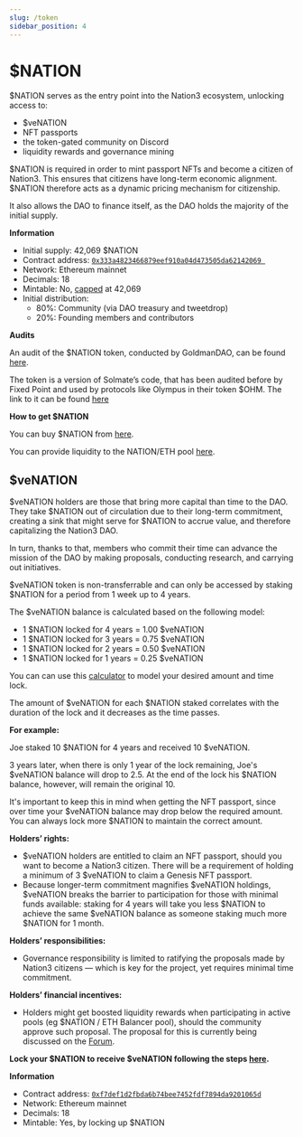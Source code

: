 ```yaml
---
slug: /token
sidebar_position: 4
---
```


# $NATION

$NATION serves as the entry point into the Nation3 ecosystem, unlocking access to:

- $veNATION
- NFT passports
- the token-gated community on Discord
- liquidity rewards and governance mining

$NATION is required in order to mint passport NFTs and become a citizen of Nation3. This ensures that citizens have long-term economic alignment.
$NATION therefore acts as a dynamic pricing mechanism for citizenship.

It also allows the DAO to finance itself, as the DAO holds the majority of the initial supply.

**Information**

- Initial supply: 42,069 $NATION
- Contract address: [`0x333a4823466879eef910a04d473505da62142069 `](https://etherscan.io/token/0x333a4823466879eef910a04d473505da62142069)
- Network: Ethereum mainnet
- Decimals: 18
- Mintable: No, [capped](https://app.aragon.org/#/daos/ethereum/nation3.dao.eth/governance/proposals/0xf52658f65fadb561bcbacc9d27c361210b453609_0x5) at 42,069
- Initial distribution:
  - 80%: Community (via DAO treasury and tweetdrop)
  - 20%: Founding members and contributors

**Audits**

An audit of the $NATION token, conducted by GoldmanDAO, can be found [here](https://prong-distance-e49.notion.site/Nation3-Launch-Report-59990449a8ef4814985f44eadb1c75a1).

The token is a version of Solmate’s code, that has been audited before by Fixed Point and used by protocols like Olympus in their token $OHM. The link to it can be found [here](https://github.com/Rari-Capital/solmate/blob/main/audits/v6-Fixed-Point-Solutions.pdf)

**How to get $NATION**

You can buy $NATION from [here](https://app.balancer.fi/#/trade/ether/0x333a4823466879eef910a04d473505da62142069).

You can provide liquidity to the NATION/ETH pool [here](https://app.balancer.fi/#/pool/0x0bf37157d30dfe6f56757dcadff01aed83b08cd600020000000000000000019a).

## $veNATION

$veNATION holders are those that bring more capital than time to the DAO. They take $NATION out of circulation due to their long-term commitment, creating a sink that might serve for $NATION to accrue value, and therefore capitalizing the Nation3 DAO.

In turn, thanks to that, members who commit their time can advance the mission of the DAO by making proposals, conducting research, and carrying out initiatives.

$veNATION token is non-transferrable and can only be accessed by staking $NATION for a period from 1 week up to 4 years.

The $veNATION balance is calculated based on the following model:

- 1 $NATION locked for 4 years = 1.00 $veNATION
- 1 $NATION locked for 3 years = 0.75 $veNATION
- 1 $NATION locked for 2 years = 0.50 $veNATION
- 1 $NATION locked for 1 years = 0.25 $veNATION

You can can use this [calculator](https://app.nation3.org/lock) to model your desired amount and time lock.

The amount of $veNATION for each $NATION staked correlates with the duration of the lock and it decreases as the time passes.

**For example:**

Joe staked 10 $NATION for 4 years and received 10 $veNATION.

3 years later, when there is only 1 year of the lock remaining, Joe's $veNATION balance will drop to 2.5. At the end of the lock his $NATION balance, however, will remain the original 10.

It's important to keep this in mind when getting the NFT passport, since over time your $veNATION balance may drop below the required amount. You can always lock more $NATION to maintain the correct amount.

**Holders’ rights:**

- $veNATION holders are entitled to claim an NFT passport, should you want to become a Nation3 citizen. There will be a requirement of holding a minimum of 3 $veNATION to claim a Genesis NFT passport.
- Because longer-term commitment magnifies $veNATION holdings, $veNATION breaks the barrier to participation for those with minimal funds available: staking for 4 years will take you less $NATION to achieve the same $veNATION balance as someone staking much more $NATION for 1 month.

**Holders’ responsibilities:**

- Governance responsibility is limited to ratifying the proposals made by Nation3 citizens — which is key for the project, yet requires minimal time commitment.

**Holders’ financial incentives:**

- Holders might get boosted liquidity rewards when participating in active pools (eg $NATION / ETH Balancer pool), should the community approve such proposal. The proposal for this is currently being discussed on the [Forum](https://forum.nation3.org/t/proposal-to-launch-liquidity-rewards/25).

**Lock your $NATION to receive $veNATION following the steps [here](https://app.nation3.org/lock).**

**Information**

- Contract address: [`0xf7def1d2fbda6b74bee7452fdf7894da9201065d`](https://etherscan.io/address/0xf7def1d2fbda6b74bee7452fdf7894da9201065d)
- Network: Ethereum mainnet
- Decimals: 18
- Mintable: Yes, by locking up $NATION
